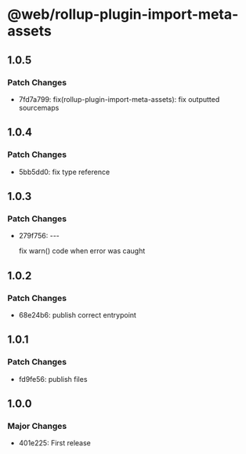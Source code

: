 # @web/rollup-plugin-import-meta-assets

## 1.0.5

### Patch Changes

- 7fd7a799: fix(rollup-plugin-import-meta-assets): fix outputted sourcemaps

## 1.0.4

### Patch Changes

- 5bb5dd0: fix type reference

## 1.0.3

### Patch Changes

- 279f756: ---

  fix warn() code when error was caught

## 1.0.2

### Patch Changes

- 68e24b6: publish correct entrypoint

## 1.0.1

### Patch Changes

- fd9fe56: publish files

## 1.0.0

### Major Changes

- 401e225: First release
